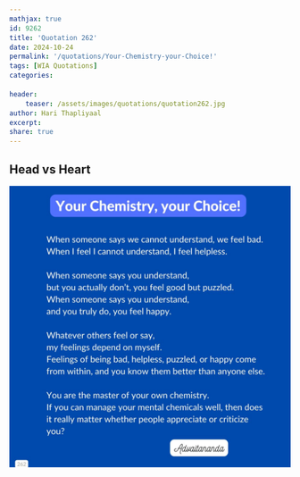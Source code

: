 ```yaml
---
mathjax: true
id: 9262
title: 'Quotation 262'
date: 2024-10-24
permalink: '/quotations/Your-Chemistry-your-Choice!'
tags: [WIA Quotations] 
categories: 

header:
    teaser: /assets/images/quotations/quotation262.jpg
author: Hari Thapliyaal 
excerpt:
share: true 
---
```


## Head vs Heart

![Head vs Heart](/assets/images/quotations/quotation262.jpg)
